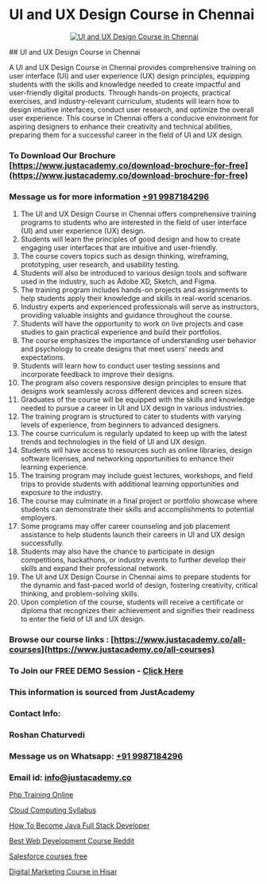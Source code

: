 # UI and UX Design Course in Chennai

<p align="center">
  <a href="https://justacademy.co/all-courses">
    <img src="https://i.ibb.co/P5KtSQ2/ui-ux.png" alt="UI and UX Design Course in Chennai">
  </a>
</p>
## UI and UX Design Course in Chennai

A UI and UX Design Course in Chennai provides comprehensive training on user interface (UI) and user experience (UX) design principles, equipping students with the skills and knowledge needed to create impactful and user-friendly digital products. Through hands-on projects, practical exercises, and industry-relevant curriculum, students will learn how to design intuitive interfaces, conduct user research, and optimize the overall user experience. This course in Chennai offers a conducive environment for aspiring designers to enhance their creativity and technical abilities, preparing them for a successful career in the field of UI and UX design.
### To Download Our Brochure [https://www.justacademy.co/download-brochure-for-free](https://www.justacademy.co/download-brochure-for-free)
### Message us for more information [+91 9987184296](https://api.whatsapp.com/send?phone=919987184296)
1) The UI and UX Design Course in Chennai offers comprehensive training programs to students who are interested in the field of user interface (UI) and user experience (UX) design.
2) Students will learn the principles of good design and how to create engaging user interfaces that are intuitive and user-friendly.
3) The course covers topics such as design thinking, wireframing, prototyping, user research, and usability testing.
4) Students will also be introduced to various design tools and software used in the industry, such as Adobe XD, Sketch, and Figma.
5) The training program includes hands-on projects and assignments to help students apply their knowledge and skills in real-world scenarios.
6) Industry experts and experienced professionals will serve as instructors, providing valuable insights and guidance throughout the course.
7) Students will have the opportunity to work on live projects and case studies to gain practical experience and build their portfolios.
8) The course emphasizes the importance of understanding user behavior and psychology to create designs that meet users' needs and expectations.
9) Students will learn how to conduct user testing sessions and incorporate feedback to improve their designs.
10) The program also covers responsive design principles to ensure that designs work seamlessly across different devices and screen sizes.
11) Graduates of the course will be equipped with the skills and knowledge needed to pursue a career in UI and UX design in various industries.
12) The training program is structured to cater to students with varying levels of experience, from beginners to advanced designers.
13) The course curriculum is regularly updated to keep up with the latest trends and technologies in the field of UI and UX design.
14) Students will have access to resources such as online libraries, design software licenses, and networking opportunities to enhance their learning experience.
15) The training program may include guest lectures, workshops, and field trips to provide students with additional learning opportunities and exposure to the industry.
16) The course may culminate in a final project or portfolio showcase where students can demonstrate their skills and accomplishments to potential employers.
17) Some programs may offer career counseling and job placement assistance to help students launch their careers in UI and UX design successfully.
18) Students may also have the chance to participate in design competitions, hackathons, or industry events to further develop their skills and expand their professional network.
19) The UI and UX Design Course in Chennai aims to prepare students for the dynamic and fast-paced world of design, fostering creativity, critical thinking, and problem-solving skills.
20) Upon completion of the course, students will receive a certificate or diploma that recognizes their achievement and signifies their readiness to enter the field of UI and UX design.

### Browse our course links : [https://www.justacademy.co/all-courses](https://www.justacademy.co/all-courses) 
### To Join our FREE DEMO Session - [Click Here](https://www.justacademy.co/register-for-course-demo)


### This information is sourced from JustAcademy
### Contact Info:
### Roshan Chaturvedi
### Message us on Whatsapp: [+91 9987184296](https://api.whatsapp.com/send?phone=919987184296)
### Email id: [info@justacademy.co](mailto:info@justacademy.co)
                
[Php Training Online](https://www.linkedin.com/pulse/php-training-online-justacademy-thane-3nimc?trackingId=Y1wzrgdjgEZ7I%2F4pVEHo4g%3D%3D&lipi=urn%3Ali%3Apage%3Ad_flagship3_company_admin%3BtWGDFb3%2BTIWrNJLdiT%2FfMQ%3D%3D)

[Cloud Computing Syllabus](https://www.linkedin.com/pulse/cloud-computing-syllabus-justacademy-kolkata-tz6pe?trackingId=G35BLnMFnRwQNztlQRUYWA%3D%3D&lipi=urn%3Ali%3Apage%3Ad_flagship3_company_admin%3Bar0CqYRcTQWcPsZzz1T%2BLw%3D%3D)

[How To Become Java Full Stack Developer](https://medium.com/@ranepooja/how-to-become-java-full-stack-developer-e514ec4e2e1a)

[Best Web Development Course Reddit](https://medium.com/@abhidnya.1068/best-web-development-course-reddit-7912e2b76886)

[Salesforce courses free](https://justacademyin.github.io/justacademy/salesforce-courses-free)

[Digital Marketing Course in Hisar](https://justacademyin.github.io/justacademy/digital-marketing-course-in-hisar)

